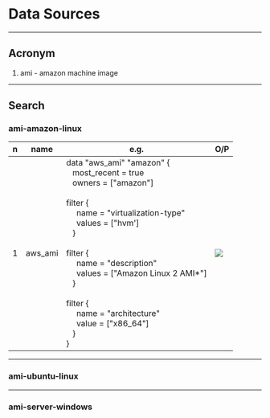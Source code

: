 # Data Sources

---

## Acronym
1. ami - amazon machine image

---

## Search
### ami-amazon-linux
|n|name|e.g.|O/P|
|-|----|----|---|
|1|aws_ami|data "aws_ami" "amazon" { <br/> &ensp; most_recent = true <br/> &ensp; owners = ["amazon"] <br/><br/> filter { <br/> &ensp;&ensp; name = "virtualization-type" <br/> &ensp;&ensp; values = ["hvm'] <br/> &ensp; } <br/><br/> filter { <br/> &ensp;&ensp; name = "description" <br/> &ensp;&ensp; values = ["Amazon Linux 2 AMI*"] <br/> &ensp; } <br/><br/> filter { <br/> &ensp;&ensp; name = "architecture" <br/> &ensp;&ensp; value = ["x86_64"] <br/> &ensp; } <br/> } | [<img src="https://i.imgur.com/MLXE3JL.png">](https://i.imgur.com/MLXE3JL.png) |

---

### ami-ubuntu-linux

---

### ami-server-windows
